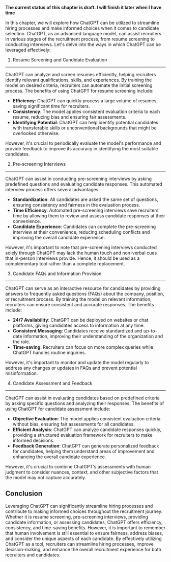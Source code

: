 **The current status of this chapter is draft. I will finish it later when I have time**

In this chapter, we will explore how ChatGPT can be utilized to streamline hiring processes and make informed choices when it comes to candidate selection. ChatGPT, as an advanced language model, can assist recruiters in various stages of the recruitment process, from resume screening to conducting interviews. Let's delve into the ways in which ChatGPT can be leveraged effectively:

1. Resume Screening and Candidate Evaluation
--------------------------------------------

ChatGPT can analyze and screen resumes efficiently, helping recruiters identify relevant qualifications, skills, and experiences. By training the model on desired criteria, recruiters can automate the initial screening process. The benefits of using ChatGPT for resume screening include:

* **Efficiency**: ChatGPT can quickly process a large volume of resumes, saving significant time for recruiters.
* **Consistency**: The model applies consistent evaluation criteria to each resume, reducing bias and ensuring fair assessments.
* **Identifying Potential**: ChatGPT can help identify potential candidates with transferable skills or unconventional backgrounds that might be overlooked otherwise.

However, it's crucial to periodically evaluate the model's performance and provide feedback to improve its accuracy in identifying the most suitable candidates.

2. Pre-screening Interviews
---------------------------

ChatGPT can assist in conducting pre-screening interviews by asking predefined questions and evaluating candidate responses. This automated interview process offers several advantages:

* **Standardization**: All candidates are asked the same set of questions, ensuring consistency and fairness in the evaluation process.
* **Time Efficiency**: Automated pre-screening interviews save recruiters' time by allowing them to review and assess candidate responses at their convenience.
* **Candidate Experience**: Candidates can complete the pre-screening interview at their convenience, reducing scheduling conflicts and improving the overall candidate experience.

However, it's important to note that pre-screening interviews conducted solely through ChatGPT may lack the human touch and non-verbal cues that in-person interviews provide. Hence, it should be used as a complementary tool rather than a complete replacement.

3. Candidate FAQs and Information Provision
-------------------------------------------

ChatGPT can serve as an interactive resource for candidates by providing answers to frequently asked questions (FAQs) about the company, position, or recruitment process. By training the model on relevant information, recruiters can ensure consistent and accurate responses. The benefits include:

* **24/7 Availability**: ChatGPT can be deployed on websites or chat platforms, giving candidates access to information at any time.
* **Consistent Messaging**: Candidates receive standardized and up-to-date information, improving their understanding of the organization and the role.
* **Time-saving**: Recruiters can focus on more complex queries while ChatGPT handles routine inquiries.

However, it's important to monitor and update the model regularly to address any changes or updates in FAQs and prevent potential misinformation.

4. Candidate Assessment and Feedback
------------------------------------

ChatGPT can assist in evaluating candidates based on predefined criteria by asking specific questions and analyzing their responses. The benefits of using ChatGPT for candidate assessment include:

* **Objective Evaluation**: The model applies consistent evaluation criteria without bias, ensuring fair assessments for all candidates.
* **Efficient Analysis**: ChatGPT can analyze candidate responses quickly, providing a structured evaluation framework for recruiters to make informed decisions.
* **Feedback Generation**: ChatGPT can generate personalized feedback for candidates, helping them understand areas of improvement and enhancing the overall candidate experience.

However, it's crucial to combine ChatGPT's assessments with human judgment to consider nuances, context, and other subjective factors that the model may not capture accurately.

Conclusion
----------

Leveraging ChatGPT can significantly streamline hiring processes and contribute to making informed choices throughout the recruitment journey. Whether it is resume screening, pre-screening interviews, providing candidate information, or assessing candidates, ChatGPT offers efficiency, consistency, and time-saving benefits. However, it is important to remember that human involvement is still essential to ensure fairness, address biases, and consider the unique aspects of each candidate. By effectively utilizing ChatGPT as a tool, recruiters can streamline hiring processes, improve decision-making, and enhance the overall recruitment experience for both recruiters and candidates.
